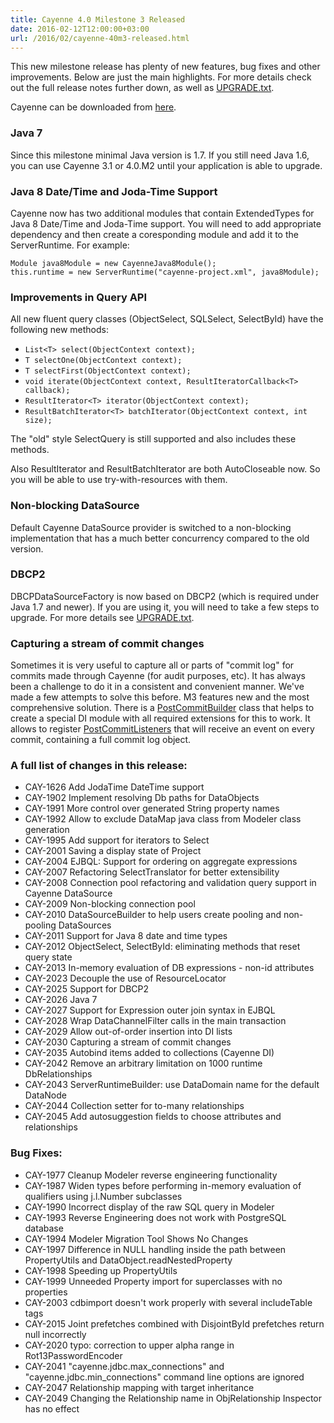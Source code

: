 ```yaml
---
title: Cayenne 4.0 Milestone 3 Released
date: 2016-02-12T12:00:00+03:00
url: /2016/02/cayenne-40m3-released.html
--- 
```


This new milestone release has plenty of new features, bug fixes and other improvements. Below are just the main highlights. For more details check out the full release notes further down, as well as [UPGRADE.txt](https://github.com/apache/cayenne/blob/4.0.M3/docs/doc/src/main/resources/UPGRADE.txt).

Cayenne can be downloaded from [here](/download.html).

### Java 7

Since this milestone minimal Java version is 1.7. If you still need Java 1.6, you can use Cayenne 3.1 or 4.0.M2 until your application is able to upgrade.

### Java 8 Date/Time and Joda-Time Support

Cayenne now has two additional modules that contain ExtendedTypes for Java 8 Date/Time and Joda-Time support. You will need to add appropriate dependency and then create a coresponding module and add it to the ServerRuntime. For example:

    Module java8Module = new CayenneJava8Module();
    this.runtime = new ServerRuntime("cayenne-project.xml", java8Module);

### Improvements in Query API

All new fluent query classes (ObjectSelect, SQLSelect, SelectById) have the following new methods:

* `List<T> select(ObjectContext context);`
* `T selectOne(ObjectContext context);`
* `T selectFirst(ObjectContext context);`
* `void iterate(ObjectContext context, ResultIteratorCallback<T> callback);`
* `ResultIterator<T> iterator(ObjectContext context);`
* `ResultBatchIterator<T> batchIterator(ObjectContext context, int size);`

The "old" style SelectQuery is still supported and also includes these methods. 

Also ResultIterator and ResultBatchIterator are both AutoCloseable now. So you will be able to use try-with-resources with them.

### Non-blocking DataSource

Default Cayenne DataSource provider is switched to a non-blocking implementation that has a much better concurrency compared to the old version.

### DBCP2

DBCPDataSourceFactory is now based on DBCP2 (which is required under Java 1.7 and newer). If you are using it, you will need to take a few steps to upgrade. For more details see [UPGRADE.txt](https://github.com/apache/cayenne/blob/4.0.M3/docs/doc/src/main/resources/UPGRADE.txt).

### Capturing a stream of commit changes

Sometimes it is very useful to capture all or parts of "commit log" for commits made through Cayenne (for audit purposes, etc). It has always been a challenge to do it in a consistent and convenient manner. We've made a few attempts to solve this before. M3 features new and the most comprehensive solution. There is a [PostCommitBuilder](https://github.com/apache/cayenne/blob/4.0.M3/cayenne-lifecycle/src/main/java/org/apache/cayenne/lifecycle/postcommit/PostCommitModuleBuilder.java) class that helps to create a special DI module with all required extensions for this to work. It allows to register [PostCommitListeners](https://github.com/apache/cayenne/blob/4.0.M3/cayenne-lifecycle/src/main/java/org/apache/cayenne/lifecycle/postcommit/PostCommitListener.java) that will receive an event on every commit, containing a full commit log object.

### A full list of changes in this release:

* CAY-1626 Add JodaTime DateTime support
* CAY-1902 Implement resolving Db paths for DataObjects
* CAY-1991 More control over generated String property names
* CAY-1992 Allow to exclude DataMap java class from Modeler class generation
* CAY-1995 Add support for iterators to Select
* CAY-2001 Saving a display state of Project
* CAY-2004 EJBQL: Support for ordering on aggregate expressions
* CAY-2007 Refactoring SelectTranslator for better extensibility
* CAY-2008 Connection pool refactoring and validation query support in Cayenne DataSource
* CAY-2009 Non-blocking connection pool
* CAY-2010 DataSourceBuilder to help users create pooling and non-pooling DataSources
* CAY-2011 Support for Java 8 date and time types
* CAY-2012 ObjectSelect, SelectById: eliminating methods that reset query state
* CAY-2013 In-memory evaluation of DB expressions - non-id attributes
* CAY-2023 Decouple the use of ResourceLocator
* CAY-2025 Support for DBCP2
* CAY-2026 Java 7
* CAY-2027 Support for Expression outer join syntax in EJBQL
* CAY-2028 Wrap DataChannelFilter calls in the main transaction
* CAY-2029 Allow out-of-order insertion into DI lists
* CAY-2030 Capturing a stream of commit changes
* CAY-2035 Autobind items added to collections (Cayenne DI)
* CAY-2042 Remove an arbitrary limitation on 1000 runtime DbRelationships
* CAY-2043 ServerRuntimeBuilder: use DataDomain name for the default DataNode
* CAY-2044 Collection setter for to-many relationships
* CAY-2045 Add autosuggestion fields to choose attributes and relationships

### Bug Fixes:

* CAY-1977 Cleanup Modeler reverse engineering functionality
* CAY-1987 Widen types before performing in-memory evaluation of qualifiers using j.l.Number subclasses
* CAY-1990 Incorrect display of the raw SQL query in Modeler
* CAY-1993 Reverse Engineering does not work with PostgreSQL database
* CAY-1994 Modeler Migration Tool Shows No Changes
* CAY-1997 Difference in NULL handling inside the path between PropertyUtils and DataObject.readNestedProperty
* CAY-1998 Speeding up PropertyUtils
* CAY-1999 Unneeded Property import for superclasses with no properties
* CAY-2003 cdbimport doesn't work properly with several includeTable tags
* CAY-2015 Joint prefetches combined with DisjointById prefetches return null incorrectly
* CAY-2020 typo: correction to upper alpha range in Rot13PasswordEncoder
* CAY-2041 "cayenne.jdbc.max_connections" and "cayenne.jdbc.min_connections" command line options are ignored
* CAY-2047 Relationship mapping with target inheritance
* CAY-2049 Changing the Relationship name in ObjRelationship Inspector has no effect